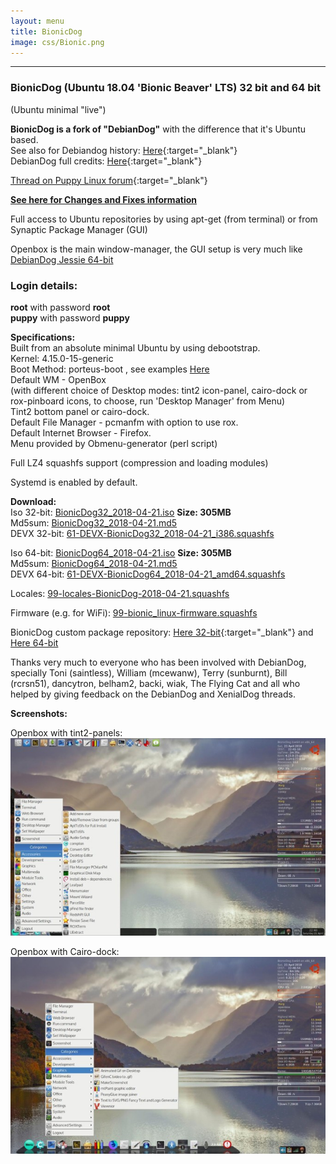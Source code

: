 ```yaml
---
layout: menu
title: BionicDog
image: css/Bionic.png
---
```


---
 
### BionicDog (Ubuntu 18.04 'Bionic Beaver' LTS) 32 bit and 64 bit  
(Ubuntu minimal "live")

**BionicDog is a fork of "DebianDog"** with the difference that it's Ubuntu based.   
See also for Debiandog history: [Here](https://debiandog.github.io/doglinux/zz07about.html){:target="_blank"}   
DebianDog full credits: [Here](https://github.com/DebianDog/Wheezy/blob/master/Credits.md){:target="_blank"}  

[Thread on Puppy Linux forum](http://murga-linux.com/puppy/viewtopic.php?t=106696){:target="_blank"}   

**[See here for Changes and Fixes information](http://murga-linux.com/puppy/viewtopic.php?p=901549#901549)**   

Full access to Ubuntu repositories by using apt-get (from terminal) or from Synaptic Package Manager (GUI)

Openbox is the main window-manager, the GUI setup is very much like [DebianDog Jessie 64-bit](zz02debiandog64.html)  
    
### Login details:    
**root** with password **root**        
**puppy** with password **puppy**    

**Specifications:**    
Built from an absolute minimal Ubuntu by using debootstrap.    
Kernel: 4.15.0-15-generic    
Boot Method: porteus-boot , see examples [Here](https://raw.githubusercontent.com/fredx181/bionicdog/gh-pages/Examples-boot-codes.txt)   
Default WM - OpenBox    
(with different choice of Desktop modes: tint2 icon-panel, cairo-dock or rox-pinboard icons, to choose, run 'Desktop Manager' from Menu)    
Tint2 bottom panel or cairo-dock.       
Default File Manager - pcmanfm with option to use rox.    
Default Internet Browser - Firefox.    
Menu provided by Obmenu-generator (perl script)  

Full LZ4 squashfs support (compression and loading modules)    

Systemd is enabled by default.    

**Download:**    
Iso 32-bit: [BionicDog32_2018-04-21.iso](https://github.com/fredx181/bionicdog/releases/download/v1.0/BionicDog32_2018-04-21.iso) **Size: 305MB**          
Md5sum: [BionicDog32_2018-04-21.md5](https://github.com/fredx181/bionicdog/releases/download/v1.0/BionicDog32_2018-04-21.md5)     
DEVX 32-bit: [61-DEVX-BionicDog32_2018-04-21_i386.squashfs](https://github.com/fredx181/bionicdog/releases/download/v1.1/61-DEVX-BionicDog32_2018-04-21_i386.squashfs)    

Iso 64-bit: [BionicDog64_2018-04-21.iso](https://github.com/fredx181/bionicdog/releases/download/v1.0/BionicDog64_2018-04-21.iso) **Size: 305MB**          
Md5sum: [BionicDog64_2018-04-21.md5](https://github.com/fredx181/bionicdog/releases/download/v1.0/BionicDog64_2018-04-21.md5)     
DEVX 64-bit: [61-DEVX-BionicDog64_2018-04-21_amd64.squashfs](https://github.com/fredx181/bionicdog/releases/download/v1.1/61-DEVX-BionicDog64_2018-04-21_amd64.squashfs)  
    
Locales: [99-locales-BionicDog-2018-04-21.squashfs](https://github.com/fredx181/bionicdog/releases/download/v1.1/99-locales-BionicDog-2018-04-21.squashfs)  

Firmware (e.g. for WiFi): [99-bionic_linux-firmware.squashfs](https://github.com/fredx181/bionicdog/releases/download/v1.1/99-bionic_linux-firmware.squashfs)  

BionicDog custom package repository: [Here 32-bit](https://fredx181.github.io/bionicdog/Packages-1386/){:target="_blank"} and [Here 64-bit](https://fredx181.github.io/bionicdog/Packages-amd64)         

Thanks very much to everyone who has been involved with DebianDog, specially Toni (saintless), William (mcewanw), Terry (sunburnt), Bill (rcrsn51), dancytron, belham2, backi, wiak, The Flying Cat and all who helped by giving feedback on the DebianDog and XenialDog threads.  

**Screenshots:**  

Openbox with tint2-panels:
![OpenBox](https://github.com/fredx181/bionicdog/raw/gh-pages/screenshots/bionicdog-tint2-panels.jpg)

Openbox with Cairo-dock:
![OpenBox](https://github.com/fredx181/bionicdog/raw/gh-pages/screenshots/bionicdog-cairo-dock.jpg)
   
